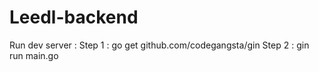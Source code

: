# Leedl-backend
Run dev server :
 Step 1 : go get github.com/codegangsta/gin
 Step 2 : gin run main.go